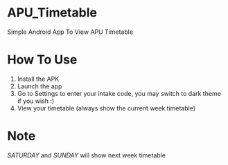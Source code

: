 # APU_Timetable
Simple Android App To View APU Timetable

# How To Use
1. Install the APK
2. Launch the app
3. Go to Settings to enter your intake code, you may switch to dark theme if you wish :)
4. View your timetable (always show the current week timetable) 

# Note
*SATURDAY* and *SUNDAY* will show next week timetable
